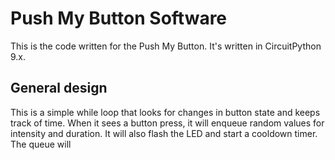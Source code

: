 # Push My Button Software

This is the code written for the Push My Button.  It's written in CircuitPython 9.x.  

## General design

This is a simple while loop that looks for changes in button state and keeps track of time.  When it sees a button press, it will enqueue random values for intensity and duration.  It will also flash the LED and start a cooldown timer.  The queue will
